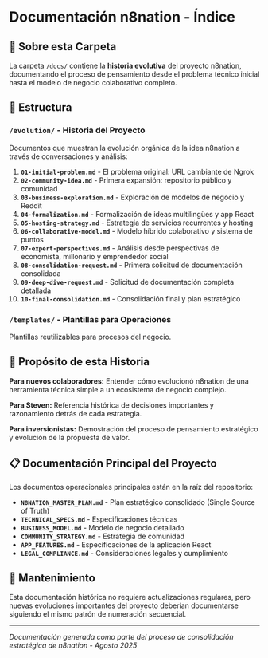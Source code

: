 # Documentación n8nation - Índice

## 📖 Sobre esta Carpeta

La carpeta `/docs/` contiene la **historia evolutiva** del proyecto n8nation, documentando el proceso de pensamiento desde el problema técnico inicial hasta el modelo de negocio colaborativo completo.

## 📁 Estructura

### `/evolution/` - Historia del Proyecto
Documentos que muestran la evolución orgánica de la idea n8nation a través de conversaciones y análisis:

1. **`01-initial-problem.md`** - El problema original: URL cambiante de Ngrok
2. **`02-community-idea.md`** - Primera expansión: repositorio público y comunidad
3. **`03-business-exploration.md`** - Exploración de modelos de negocio y Reddit
4. **`04-formalization.md`** - Formalización de ideas multilingües y app React
5. **`05-hosting-strategy.md`** - Estrategia de servicios recurrentes y hosting
6. **`06-collaborative-model.md`** - Modelo híbrido colaborativo y sistema de puntos
7. **`07-expert-perspectives.md`** - Análisis desde perspectivas de economista, millonario y emprendedor social
8. **`08-consolidation-request.md`** - Primera solicitud de documentación consolidada
9. **`09-deep-dive-request.md`** - Solicitud de documentación completa detallada
10. **`10-final-consolidation.md`** - Consolidación final y plan estratégico

### `/templates/` - Plantillas para Operaciones
Plantillas reutilizables para procesos del negocio.

## 🎯 Propósito de esta Historia

**Para nuevos colaboradores:** Entender cómo evolucionó n8nation de una herramienta técnica simple a un ecosistema de negocio complejo.

**Para Steven:** Referencia histórica de decisiones importantes y razonamiento detrás de cada estrategia.

**Para inversionistas:** Demostración del proceso de pensamiento estratégico y evolución de la propuesta de valor.

## 📋 Documentación Principal del Proyecto

Los documentos operacionales principales están en la raíz del repositorio:

- **`N8NATION_MASTER_PLAN.md`** - Plan estratégico consolidado (Single Source of Truth)
- **`TECHNICAL_SPECS.md`** - Especificaciones técnicas
- **`BUSINESS_MODEL.md`** - Modelo de negocio detallado
- **`COMMUNITY_STRATEGY.md`** - Estrategia de comunidad
- **`APP_FEATURES.md`** - Especificaciones de la aplicación React
- **`LEGAL_COMPLIANCE.md`** - Consideraciones legales y cumplimiento

## 🔄 Mantenimiento

Esta documentación histórica no requiere actualizaciones regulares, pero nuevas evoluciones importantes del proyecto deberían documentarse siguiendo el mismo patrón de numeración secuencial.

---

*Documentación generada como parte del proceso de consolidación estratégica de n8nation - Agosto 2025*

